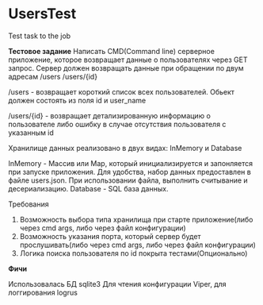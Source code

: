 # UsersTest
Test task to the job

******Тестовое задание******
Написать CMD(Command line) серверное приложение, которое возвращает данные о пользователях через GET запрос.
Сервер должен возвращать данные при обращении по двум адресам
/users
/users/{id}

/users - возвращает короткий список всех пользователей.
Обьект должен состоять из поля id и user_name

/users/{id} - возвращает детализированную информацию о пользователе либо ошибку в случае отсутствия пользователя с указанным id

Хранилище данных реализовано в двух видах: InMemory и Database

InMemory - Массив или Map, который инициализируется и запонляется при запуске приложения.
Для удобства, набор данных предоставлен в файле users.json. При использовании файла, выполнить считывание и десериализацию.
Database - SQL база данных.

Требования
1. Возможность выбора типа хранилища при старте приложение(либо через cmd args, либо через файл конфигурации)
2. Возможность указания порта, который сервер будет прослушивать(либо через cmd args, либо через файл конфигурации)
3. Логика поиска пользователя по id покрыта тестами(Опционально)

******Фичи******

Использовалась БД sqlite3
Для чтения конфигурации Viper, для логгирования logrus